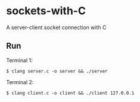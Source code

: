 # sockets-with-C
A server-client socket connection with C
## Run

Terminal 1:

`$ clang server.c -o server && ./server`

Terminal 2:

`$ clang client.c -o client && ./client 127.0.0.1`
